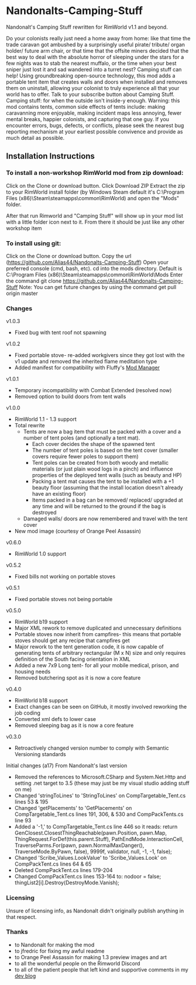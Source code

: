# Nandonalts-Camping-Stuff
Nandonalt's Camping Stuff rewritten for RimWorld v1.1 and beyond.

Do your colonists really just need a home away from home: like that time the trade caravan got ambushed by a surprisingly useful pirate/ tribute/ organ holder/ future arm chair, or that time that the offsite miners decided that the best way to deal with the absolute horror of sleeping under the stars for a few nights was to stab the nearest muffalo, or the time when your best sniper just lost it and sad wandered into a turret nest? Camping stuff can help! Using groundbreaking open-source technology, this mod adds a portable tent item that creates walls and doors when installed and removes them on uninstall, allowing your colonist to truly experience all that your world has to offer. Talk to your subscribe button about Camping Stuff. Camping stuff: for when the outside isn't inside-y enough. Warning: this mod contains tents, common side effects of tents include: making caravanning more enjoyable, making incident maps less annoying, fewer mental breaks, happier colonists, and capturing that one guy. If you encounter errors, bugs, defects, or conflicts, please seek the nearest bug reporting mechanism at your earliest possible convivence and provide as much detail as possible.

## Installation Instructions

### To install a non-workshop RimWorld mod from zip download:
Click on the Clone or download button.
Click Download ZIP
Extract the zip to your RimWorld install folder (by Windows Steam default it's C:\Program Files (x86)\Steam\steamapps\common\RimWorld) and open the "Mods" folder.

After that run Rimworld and "Camping Stuff" will show up in your mod list with a little folder icon next to it.
From there it should be just like any other workshop item

### To install using git:
Click on the Clone or download button.
Copy the url (https://github.com/Alias44/Nandonalts-Camping-Stuff)
Open your preferred console (cmd, bash, etc).
cd into the mods directory. Default is C:\Program Files (x86)\Steam\steamapps\common\RimWorld\Mods
Enter the command git clone https://github.com/Alias44/Nandonalts-Camping-Stuff
Note: You can get future changes by using the command get pull origin master

### Changes
v1.0.3
* Fixed bug with tent roof not spawning

v1.0.2
* Fixed portable stove- re-added workgivers since they got lost with the v1 update and removed the inherited flame meditation type
* Added manifest for compatibility with Fluffy's [Mod Manager](https://github.com/fluffy-mods/ModManager)

v1.0.1
* Temporary incompatibility with Combat Extended (resolved now)
* Removed option to build doors from tent walls

v1.0.0
* RimWorld 1.1 - 1.3 support
* Total rewrite
  * Tents are now a bag item that must be packed with a cover and a number of tent poles (and optionally a tent mat).
    * Each cover decides the shape of the spawned tent
    * The number of tent poles is based on the tent cover (smaller covers require fewer poles to support them)
    * Tent poles can be created from both woody and metallic materials (or just plain wood logs in a pinch) and influence properties of the deployed tent walls (such as beauty and HP)
    * Packing a tent mat causes the tent to be installed with a +1 beauty floor (assuming that the install location doesn't already have an existing floor)
    * Items packed in a bag can be removed/ replaced/ upgraded at any time and will be returned to the ground if the bag is destroyed
  * Damaged walls/ doors are now remembered and travel with the tent cover
* New mod image (courtesy of Orange Peel Assassin)
  
v0.6.0
* RimWorld 1.0 support

v0.5.2
* Fixed bills not working on portable stoves

v0.5.1
* Fixed portable stoves not being portable

v0.5.0
* RimWorld b19 support
* Major XML rework to remove duplicated and unnecessary definitions
* Portable stoves now inherit from campfires- this means that portable stoves should get any recipe that campfires get
* Major rework to the tent generation code, it is now capable of generating tents of arbitrary rectangular (M x N) size and only requires definition of the South facing orientation in XML
* Added a new 7x9 Long tent- for all your mobile medical, prison, and housing needs
* Removed butchering spot as it is now a core feature

v0.4.0
* RimWorld b18 support
* Exact changes can be seen on GitHub, it mostly involved reworking the job coding
* Converted xml defs to lower case
* Removed sleeping bag as it is now a core feature

v0.3.0
* Retroactively changed version number to comply with Semantic Versioning standards

Initial changes (a17) From Nandonalt's last version
* Removed the references to Microsoft.CSharp and System.Net.Http and setting .net target to 3.5 (these may just be my visual studio adding stuff on me)
* Changed 'stringToLines' to 'StringToLines' on CompTargetable_Tent.cs lines 53 & 195
* Changed 'getPlacements' to 'GetPlacements' on CompTargetable_Tent.cs lines 191, 306, & 530 and CompPackTents.cs line 93
* Added a '-1,' to CompTargetable_Tent.cs line 446 so it reads: return GenClosest.ClosestThingReachable(pawn.Position, pawn.Map, ThingRequest.ForDef(this.parent.Stuff), PathEndMode.InteractionCell, TraverseParms.For(pawn, pawn.NormalMaxDanger(), TraverseMode.ByPawn, false), 9999f, validator, null, -1, -1, false);
* Changed 'Scribe_Values.LookValue' to 'Scribe_Values.Look' on CompPackTent.cs lines 64 & 65
* Deleted CompPackTent.cs lines 179-204
* Changed CompPackTent.cs lines 153-164 to:
  nodoor = false;
  thingList2[i].Destroy(DestroyMode.Vanish);

### Licensing
Unsure of licensing info, as Nandonalt didn't originally publish anything in that respect.

### Thanks
* to Nandonalt for making the mod
* to jfredric for fixing my awful readme
* to Orange Peel Assassin for making 1.3 preview images and art
* to all the wonderful people on the Rimworld Discord
* to all of the patient people that left kind and supportive comments in my [dev blog](https://steamcommunity.com/workshop/filedetails/discussion/1523058989/3865717501013670877/)